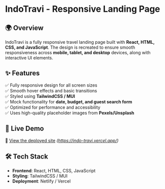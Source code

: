# IndoTravi - Responsive Landing Page

## 🌍 Overview  
IndoTravi is a fully responsive travel landing page built with **React, HTML, CSS, and JavaScript**. The design is recreated to ensure smooth responsiveness across **mobile, tablet, and desktop** devices, along with interactive UI elements.

## ✨ Features  
✅ Fully responsive design for all screen sizes  
✅ Smooth hover effects and basic transitions  
✅ Styled using **TailwindCSS / MUI**  
✅ Mock functionality for **date, budget, and guest search form**  
✅ Optimized for performance and accessibility  
✅ Uses high-quality placeholder images from **Pexels/Unsplash**  

## 🚀 Live Demo  
🔗 [View the deployed site](#) *(https://indo-travi.vercel.app/)*  

## 🛠️ Tech Stack  
- **Frontend**: React, HTML, CSS, JavaScript  
- **Styling**: TailwindCSS / MUI  
- **Deployment**: Netlify / Vercel  

